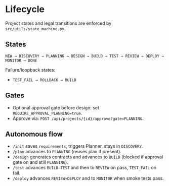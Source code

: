 # Lifecycle

Project states and legal transitions are enforced by `src/utils/state_machine.py`.

## States

`NEW → DISCOVERY → PLANNING → DESIGN → BUILD → TEST → REVIEW → DEPLOY → MONITOR → DONE`

Failure/loopback states:
- `TEST_FAIL → ROLLBACK → BUILD`

## Gates

- Optional approval gate before design: set `REQUIRE_APPROVAL_PLANNING=true`.
- Approve via: `POST /api/projects/{id}/approve?gate=PLANNING`.

## Autonomous flow

- `/init` saves `requirements`, triggers Planner, stays in `DISCOVERY`.
- `/plan` advances to `PLANNING` (reuses plan if present).
- `/design` generates contracts and advances to `BUILD` (blocked if approval gate on and still `PLANNING`).
- `/test` advances `BUILD→TEST` and then to `REVIEW` on pass, `TEST_FAIL` on fail.
- `/deploy` advances `REVIEW→DEPLOY` and to `MONITOR` when smoke tests pass.

